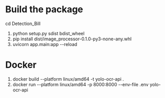 # Build the package

cd Detection_Bill
 1. python setup.py sdist bdist_wheel
 2. pip install dist/image_processor-0.1.0-py3-none-any.whl
 3. uvicorn app.main:app --reload

# Docker

1. docker build --platform linux/amd64 -t yolo-ocr-api .
2. docker run --platform linux/amd64 -p 8000:8000 --env-file .env yolo-ocr-api